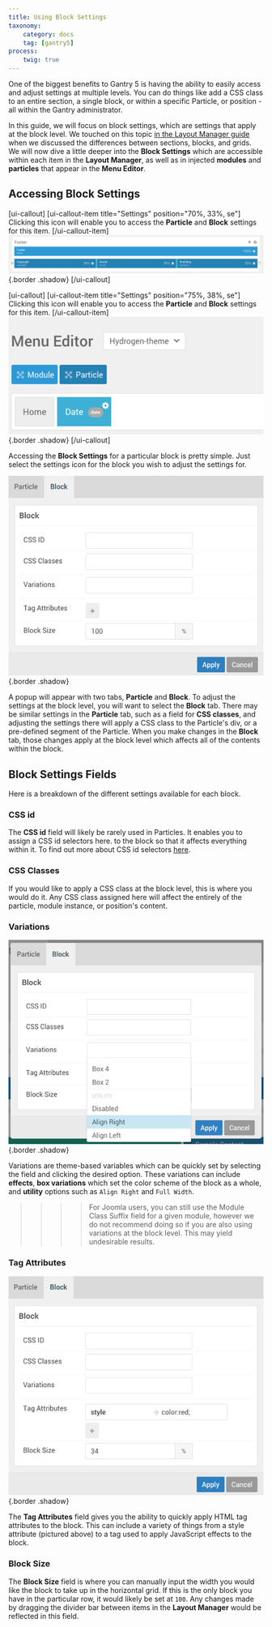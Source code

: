 ```yaml
---
title: Using Block Settings
taxonomy:
    category: docs
    tag: [gantry5]
process:
    twig: true
---
```


One of the biggest benefits to Gantry 5 is having the ability to easily access and adjust settings at multiple levels. You can do things like add a CSS class to an entire section, a single block, or within a specific Particle, or position - all within the Gantry administrator.

In this guide, we will focus on block settings, which are settings that apply at the block level. We touched on this topic [in the Layout Manager guide](../../configure/layout-manager#blocks) when we discussed the differences between sections, blocks, and grids. We will now dive a little deeper into the **Block Settings** which are accessible within each item in the **Layout Manager**, as well as in injected **modules** and **particles** that appear in the **Menu Editor**. 

## Accessing Block Settings

[ui-callout]
[ui-callout-item title="Settings" position="70%, 33%, se"]
Clicking this icon will enable you to access the **Particle** and **Block** settings for this item.
[/ui-callout-item]
![](block_settings_1.png) {.border .shadow}
[/ui-callout]

[ui-callout]
[ui-callout-item title="Settings" position="75%, 38%, se"]
Clicking this icon will enable you to access the **Particle** and **Block** settings for this item.
[/ui-callout-item]
![](block_settings_3.png) {.border .shadow}
[/ui-callout]

Accessing the **Block Settings** for a particular block is pretty simple. Just select the settings <i class="fa fa-cog"></i> icon for the block you wish to adjust the settings for.

![Block Settings](block_settings_2.png) {.border .shadow}

A popup will appear with two tabs, **Particle** and **Block**. To adjust the settings at the block level, you will want to select the **Block** tab. There may be similar settings in the **Particle** tab, such as a field for **CSS classes**, and adjusting the settings there will apply a CSS class to the Particle's div, or a pre-defined segment of the Particle. When you make changes in the **Block** tab, those changes apply at the block level which affects all of the contents within the block.

## Block Settings Fields

Here is a breakdown of the different settings available for each block.

### CSS id

The **CSS id** field will likely be rarely used in Particles. It enables you to assign a CSS id selectors here. to the block so that it affects everything within it. To find out more about CSS id selectors [here](http://www.w3schools.com/cssref/sel_id.asp). 

### CSS Classes

If you would like to apply a CSS class at the block level, this is where you would do it. Any CSS class assigned here will affect the entirely of the particle, module instance, or position's content.

### Variations

![Block Settings](block_settings_4.png) {.border .shadow}

Variations are theme-based variables which can be quickly set by selecting the field and clicking the desired option. These variations can include **effects**, **box variations** which set the color scheme of the block as a whole, and **utility** options such as `Align Right` and `Full Width`.

>>>> For Joomla users, you can still use the Module Class Suffix field for a given module, however we do not recommend doing so if you are also using variations at the block level. This may yield undesirable results.

### Tag Attributes

![Block Settings](block_settings_5.png) {.border .shadow}

The **Tag Attributes** field gives you the ability to quickly apply HTML tag attributes to the block. This can include a variety of things from a style attribute (pictured above) to a tag used to apply JavaScript effects to the block. 

### Block Size

The **Block Size** field is where you can manually input the width you would like the block to take up in the horizontal grid. If this is the only block you have in the particular row, it would likely be set at `100`. Any changes made by dragging the divider bar between items in the **Layout Manager** would be reflected in this field.
